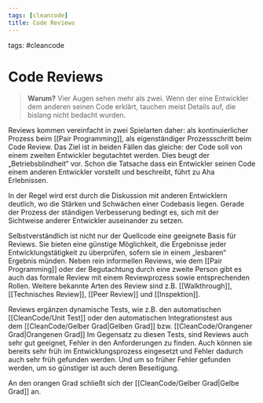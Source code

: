 ```yaml
---
tags: [cleancode]
title: Code Reviews
---
```

tags: #cleancode 

# Code Reviews

>**Warum?**
>Vier Augen sehen mehr als zwei. Wenn der eine Entwickler dem anderen seinen Code erklärt, tauchen meist Details auf, die bislang nicht bedacht wurden.

Reviews kommen vereinfacht in zwei Spielarten daher: als kontinuierlicher Prozess beim [[Pair Programming]], als eigenständiger Prozessschritt beim Code Review. Das Ziel ist in beiden Fällen das gleiche: der Code soll von einem zweiten Entwickler begutachtet werden. Dies beugt der „Betriebsblindheit“ vor. Schon die Tatsache dass ein Entwickler seinen Code einem anderen Entwickler vorstellt und beschreibt, führt zu Aha Erlebnissen.

In der Regel wird erst durch die Diskussion mit anderen Entwicklern deutlich, wo die Stärken und Schwächen einer Codebasis liegen. Gerade der Prozess der ständigen Verbesserung bedingt es, sich mit der Sichtweise anderer Entwickler auseinander zu setzen.

Selbstverständlich ist nicht nur der Quellcode eine geeignete Basis für Reviews. Sie bieten eine günstige Möglichkeit, die Ergebnisse jeder Entwicklungstätigkeit zu überprüfen, sofern sie in einem „lesbaren“ Ergebnis münden. Neben rein informellen Reviews, wie dem [[Pair Programming]] oder der Begutachtung durch eine zweite Person gibt es auch das formale Review mit einem Reviewprozess sowie entsprechenden Rollen. Weitere bekannte Arten des Review sind z.B. [[Walkthrough]], [[Technisches Review]], [[Peer Review]] und [[Inspektion]].

Reviews ergänzen dynamische Tests, wie z.B. den automatischen [[CleanCode/Unit Test]] oder den automatischen Integrationstest aus dem [[CleanCode/Gelber Grad|Gelben Grad]] bzw. [[CleanCode/Orangener Grad|Orangenen Grad]] Im Gegensatz zu diesen Tests, sind Reviews auch sehr gut geeignet, Fehler in den Anforderungen zu finden. Auch können sie bereits sehr früh im Entwicklungsprozess eingesetzt und Fehler dadurch auch sehr früh gefunden werden. Und um so früher Fehler gefunden werden, um so günstiger ist auch deren Beseitigung.

An den orangen Grad schließt sich der [[CleanCode/Gelber Grad|Gelbe Grad]] an.